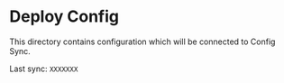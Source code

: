 # Deploy Config

This directory contains configuration which will be connected to Config Sync.

Last sync: `XXXXXXX`
